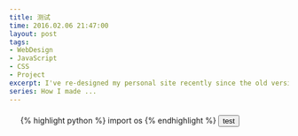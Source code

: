 ```yaml
---
title: 测试
time: 2016.02.06 21:47:00
layout: post
tags:
- WebDesign
- JavaScript
- CSS
- Project
excerpt: I've re-designed my personal site recently since the old version had too much description words, which is not the best design I could offer as a Web Front-End Designer :smirk:. You may probably find some interesting features at this site (especially the home page), so this post is served as an introduction of how to implement them.
series: How I made ...
---
```


<div style="margin:20px 0 0 20px">

{% highlight python %}
import os
{% endhighlight %}
<input type = "button" value="test"/>
</div>
